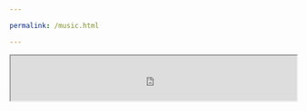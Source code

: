 ```yaml
---

permalink: /music.html

---
```

<iframe name="music" src="http://music.163.com/song/media/outer/url?id=1382359170.mp3" marginwidth="1px" marginheight="20px" width=100% height="80px" frameborder=1 　scrolling="yes">

</iframe>
